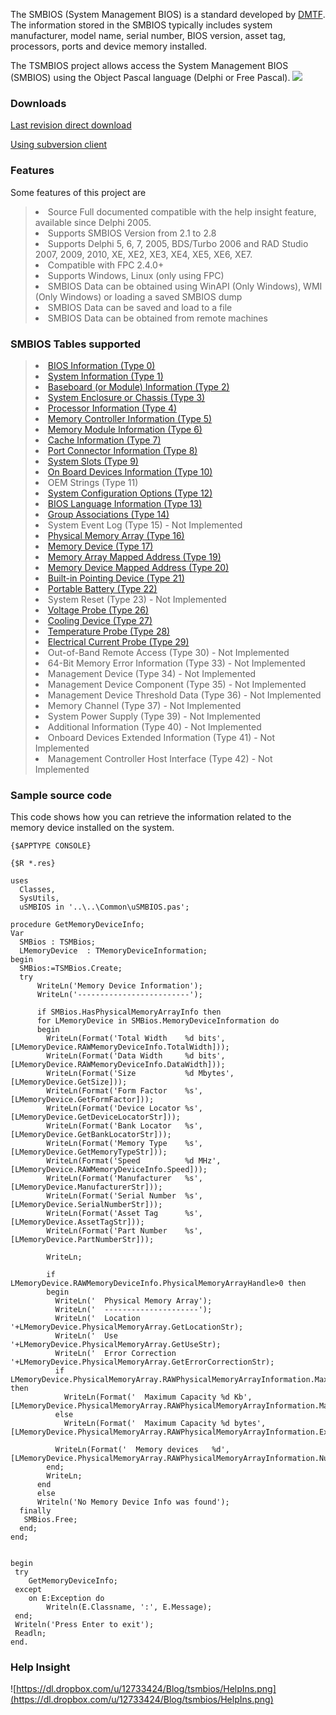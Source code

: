 The  SMBIOS (System Management BIOS) is a standard developed by  <a href='http://www.dmtf.org/standards/smbios'>DMTF</a>. The information stored in the SMBIOS typically includes system manufacturer, model name, serial number, BIOS version, asset tag, processors, ports and device memory installed.


The TSMBIOS project allows access the System Management BIOS (SMBIOS) using the Object Pascal language (Delphi or Free Pascal).
[![](https://dl.dropboxusercontent.com/u/12733424/Images/followrruz.png)](https://twitter.com/RRUZ)

### Downloads ###

[Last revision direct download](https://dl.dropboxusercontent.com/u/12733424/Blog/tsmbios/tsmbios.zip)

[Using subversion client](https://code.google.com/p/tsmbios/source/checkout)

### Features ###
Some features of this project are

> <li>Source Full documented compatible with the help insight feature, available since Delphi 2005.</li>
> <li>Supports SMBIOS Version from 2.1 to 2.8</li>
> <li>Supports Delphi 5, 6, 7, 2005, BDS/Turbo 2006 and RAD Studio 2007, 2009, 2010, XE, XE2, XE3, XE4, XE5, XE6, XE7.</li>
> <li>Compatible with FPC 2.4.0+</li>
> <li>Supports Windows, Linux (only using FPC)</li>
> <li>SMBIOS Data can be obtained using WinAPI (Only Windows), WMI (Only Windows) or loading a saved SMBIOS dump</li>
> <li>SMBIOS Data can be saved and load to a file</li>
> <li>SMBIOS Data can be obtained from remote machines</li>


### SMBIOS Tables supported ###
> <li><a href='http://code.google.com/p/tsmbios/wiki/BIOSInformation'> BIOS Information (Type 0)</a></li>
> <li><a href='http://code.google.com/p/tsmbios/wiki/SystemInformation'>System Information (Type 1)</a></li>
> <li><a href='http://code.google.com/p/tsmbios/wiki/Baseboard'>Baseboard (or Module) Information (Type 2)</a></li>
> <li><a href='http://code.google.com/p/tsmbios/wiki/SystemEnclosure'>System Enclosure or Chassis (Type 3)</a></li>
> <li><a href='http://code.google.com/p/tsmbios/wiki/ProcessorInformation'>Processor Information (Type 4)</a></li>
> <li><a href='http://code.google.com/p/tsmbios/wiki/MemoryController'>Memory Controller Information (Type 5)</a></li>
> <li><a href='http://code.google.com/p/tsmbios/wiki/MemoryModule'>Memory Module Information (Type 6)</a></li>
> <li><a href='http://code.google.com/p/tsmbios/wiki/CacheInformation'>Cache Information (Type 7)</a></li>
> <li><a href='http://code.google.com/p/tsmbios/wiki/PortConnector'>Port Connector Information (Type 8)</a></li>
> <li><a href='http://code.google.com/p/tsmbios/wiki/SystemSlots'>System Slots (Type 9)</a></li>
> <li><a href='http://code.google.com/p/tsmbios/wiki/OnBoardDevices'>On Board Devices Information (Type 10)</a></li>
> <li>OEM Strings (Type 11)</li>
> <li><a href='http://code.google.com/p/tsmbios/wiki/SystemConfiguration'>System Configuration Options (Type 12)</a></li>
> <li><a href='http://code.google.com/p/tsmbios/wiki/BIOSLanguage'>BIOS Language Information (Type 13)</a></li>
> <li><a href='http://code.google.com/p/tsmbios/wiki/GroupAssociations'>Group Associations (Type 14)</a></li>
> <li>System Event Log (Type 15) - Not Implemented</li>
> <li><a href='http://code.google.com/p/tsmbios/wiki/PhysicalMemoryArray'>Physical Memory Array (Type 16)</a></li>
> <li><a href='http://code.google.com/p/tsmbios/wiki/MemoryDevice'>Memory Device (Type 17) </a></li>
> <li><a href='http://code.google.com/p/tsmbios/wiki/MemoryArrayMappedAddress'>Memory Array Mapped Address (Type 19)</a></li>
> <li><a href='http://code.google.com/p/tsmbios/wiki/MemoryDeviceMappedAddress'>Memory Device Mapped Address (Type 20)</a></li>
> <li><a href='http://code.google.com/p/tsmbios/wiki/BuiltInPointingDevice'>Built-in Pointing Device (Type 21)</a></li>
> <li><a href='http://code.google.com/p/tsmbios/wiki/PortableBattery'>Portable Battery (Type 22)</a></li>
> <li>System Reset (Type 23) - Not Implemented</li>
> <li><a href='http://code.google.com/p/tsmbios/wiki/VoltageProbe'>Voltage Probe (Type 26)</a></li>
> <li><a href='http://code.google.com/p/tsmbios/wiki/CoolingDevice'>Cooling Device (Type 27)</a></li>
> <li><a href='http://code.google.com/p/tsmbios/wiki/TemperatureProbe'>Temperature Probe (Type 28)</a></li>
> <li><a href='http://code.google.com/p/tsmbios/wiki/ElectricalCurrentProbe'>Electrical Current Probe (Type 29)</a></li>
> <li>Out-of-Band Remote Access (Type 30) - Not Implemented</li>
> <li>64-Bit Memory Error Information (Type 33) - Not Implemented</li>
> <li>Management Device (Type 34) - Not Implemented</li>
> <li>Management Device Component (Type 35) - Not Implemented</li>
> <li>Management Device Threshold Data (Type 36) - Not Implemented</li>
> <li>Memory Channel (Type 37) - Not Implemented</li>
> <li>System Power Supply (Type 39) - Not Implemented</li>
> <li>Additional Information (Type 40) - Not Implemented</li>
> <li>Onboard Devices Extended Information (Type 41) - Not Implemented</li>
> <li>Management Controller Host Interface (Type 42) - Not Implemented</li>

### Sample source code ###
This code shows how you can retrieve the information related to the memory device installed on the system.

```
{$APPTYPE CONSOLE}

{$R *.res}

uses
  Classes,
  SysUtils,
  uSMBIOS in '..\..\Common\uSMBIOS.pas';

procedure GetMemoryDeviceInfo;
Var
  SMBios : TSMBios;
  LMemoryDevice  : TMemoryDeviceInformation;
begin
  SMBios:=TSMBios.Create;
  try
      WriteLn('Memory Device Information');
      WriteLn('-------------------------');

      if SMBios.HasPhysicalMemoryArrayInfo then
      for LMemoryDevice in SMBios.MemoryDeviceInformation do
      begin
        WriteLn(Format('Total Width    %d bits',[LMemoryDevice.RAWMemoryDeviceInfo.TotalWidth]));
        WriteLn(Format('Data Width     %d bits',[LMemoryDevice.RAWMemoryDeviceInfo.DataWidth]));
        WriteLn(Format('Size           %d Mbytes',[LMemoryDevice.GetSize]));
        WriteLn(Format('Form Factor    %s',[LMemoryDevice.GetFormFactor]));
        WriteLn(Format('Device Locator %s',[LMemoryDevice.GetDeviceLocatorStr]));
        WriteLn(Format('Bank Locator   %s',[LMemoryDevice.GetBankLocatorStr]));
        WriteLn(Format('Memory Type    %s',[LMemoryDevice.GetMemoryTypeStr]));
        WriteLn(Format('Speed          %d MHz',[LMemoryDevice.RAWMemoryDeviceInfo.Speed]));
        WriteLn(Format('Manufacturer   %s',[LMemoryDevice.ManufacturerStr]));
        WriteLn(Format('Serial Number  %s',[LMemoryDevice.SerialNumberStr]));
        WriteLn(Format('Asset Tag      %s',[LMemoryDevice.AssetTagStr]));
        WriteLn(Format('Part Number    %s',[LMemoryDevice.PartNumberStr]));

        WriteLn;

        if LMemoryDevice.RAWMemoryDeviceInfo.PhysicalMemoryArrayHandle>0 then
        begin
          WriteLn('  Physical Memory Array');
          WriteLn('  ---------------------');
          WriteLn('  Location         '+LMemoryDevice.PhysicalMemoryArray.GetLocationStr);
          WriteLn('  Use              '+LMemoryDevice.PhysicalMemoryArray.GetUseStr);
          WriteLn('  Error Correction '+LMemoryDevice.PhysicalMemoryArray.GetErrorCorrectionStr);
          if LMemoryDevice.PhysicalMemoryArray.RAWPhysicalMemoryArrayInformation.MaximumCapacity<>$80000000 then
            WriteLn(Format('  Maximum Capacity %d Kb',[LMemoryDevice.PhysicalMemoryArray.RAWPhysicalMemoryArrayInformation.MaximumCapacity]))
          else
            WriteLn(Format('  Maximum Capacity %d bytes',[LMemoryDevice.PhysicalMemoryArray.RAWPhysicalMemoryArrayInformation.ExtendedMaximumCapacity]));

          WriteLn(Format('  Memory devices   %d',[LMemoryDevice.PhysicalMemoryArray.RAWPhysicalMemoryArrayInformation.NumberofMemoryDevices]));
        end;
        WriteLn;
      end
      else
      Writeln('No Memory Device Info was found');
  finally
   SMBios.Free;
  end;
end;


begin
 try
    GetMemoryDeviceInfo;
 except
    on E:Exception do
        Writeln(E.Classname, ':', E.Message);
 end;
 Writeln('Press Enter to exit');
 Readln;
end.
```

### Help Insight ###
![https://dl.dropbox.com/u/12733424/Blog/tsmbios/HelpIns.png](https://dl.dropbox.com/u/12733424/Blog/tsmbios/HelpIns.png)